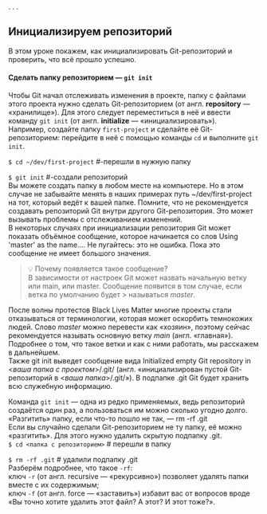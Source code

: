 . . . <br>   
## Инициализируем репозиторий  

В этом уроке покажем, как инициализировать Git-репозиторий и проверить, что всё прошло успешно.  
#### Сделать папку репозиторием — `git init`  
Чтобы Git начал отслеживать изменения в проекте, папку с файлами этого проекта нужно сделать Git-репозиторием (от англ. __repository__ — «хранилище»). Для этого следует переместиться в неё и ввести команду `git init` (от англ. __initialize__ — «инициализировать»).  
Например, создайте папку `first-project` и сделайте её Git-репозиторием: перейдите в неё с помощью команды `cd` и выполните `git init`.  

`$ cd ~/dev/first-project` #-перешли в нужную папку  

`$ git init` #-создали репозиторий  
Вы можете создать папку в любом месте на компьютере. Но в этом случае не забывайте менять в наших примерах путь ~/dev/first-project на тот, который ведёт к вашей папке. Помните, что не рекомендуется создавать репозиторий Git внутри другого Git-репозитория. Это может вызывать проблемы с отслеживанием изменений.  
В некоторых случаях при инициализации репозитория Git может показать объёмное сообщение, которое начинается со слов Using 'master' as the name…. Не пугайтесь: это не ошибка. Пока это сообщение не имеет большого значения.  
> 💡 Почему появляется такое сообщение?  
> В зависимости от настроек Git может назвать начальную ветку или main, или master. Сообщение появится в том случае, если ветка по умолчанию будет > называться *master*.  

После волны протестов Black Lives Matter многие проекты стали отказываться от терминологии, которая может оскорбить темнокожих людей. Слово *master* можно перевести как «хозяин», поэтому сейчас рекомендуется называть основную ветку *main* (англ. «главная»).  
Подробнее о том, что такое ветки и как с ними работать, мы расскажем в дальнейшем.  
Также git init выведет сообщение вида Initialized empty Git repository in <*ваша папка с проектом*>/.git/ (англ. «инициализирован пустой Git-репозиторий в <*ваша папка*>/.git/»). В подпапке .git Git будет хранить всю служебную информацию.  

Команда `git init` — одна из редко применяемых, ведь репозиторий создаётся один раз, а пользоваться им можно сколько угодно долго.  
«Разгитить» папку, если что-то пошло не так, — rm -rf .git  
Если вы случайно сделали Git-репозиторием не ту папку, её можно «разгитить». Для этого нужно удалить скрытую подпапку .git.  
`$ cd <папка с репозиторием>` # перешли в папку  

`$ rm -rf .git` # удалили подпапку .git  
Разберём подробнее, что такое `-rf`:  
ключ `-r` (от англ. recursive — «рекурсивно») позволяет удалять папки вместе с их содержимым;  
ключ `-f` (от англ. force — «заставить») избавит вас от вопросов вроде «Вы точно хотите удалить этот файл? А этот? И этот тоже?».  
